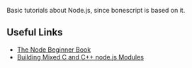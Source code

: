 Basic tutorials about Node.js, since bonescript is based on it.

## Useful Links
*   [The Node Beginner Book](http://www.nodebeginner.org/)
*   [Building Mixed C and C++ node.js Modules](http://philjordan.eu/article/building-mixed-c-and-c++-node-js-modules)
